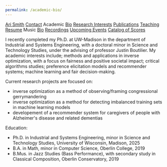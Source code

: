 ```yaml
---
permalink: /academic-bio/
---
```


<div class="sidenav">
  <a href="../">Ari Smith</a>
  <a href="../contact">Contact</a>
  <atitle>Academic</atitle>
  <a href="../academic-bio"><asub>Bio</asub></a>
  <a href="../research-interests"><asub>Research Interests</asub></a>
  <a href="../publications"><asub>Publications</asub></a>
  <a href="../teaching"><asub>Teaching</asub></a>
  <a href="../Ari Smith Resume as of 05-19-2025.pdf" download><asub>Resume</asub></a>
  <atitle>Music</atitle>
  <a href="../music-bio"><asub>Bio</asub></a>
  <a href="../recordings"><asub>Recordings</asub></a>
  <a href="../upcoming"><asub>Upcoming Events</asub></a>
  <a href="../catalog-of-works"><asub>Catalog of Scores</asub></a>
</div>

I recently completed my Ph.D. at UW-Madison in the department of Industrial and Systems Engineering, with a doctoral minor in Science and Technology Studies, under the advising of professor Justin Boutilier. My academic interests include; methods and applications in inverse optimization, with a focus on fairness and positive societal impact; critical algorithms studies; preference elicitation models and recommender systems; machine learning and fair decision-making.

Current research projects are focused on:
 - inverse optimization as a method of observing/framing congressional gerrymandering
 - inverse optimization as a method for detecting imbalanced training sets in machine learning models
 - developement of a recommender system for caregivers of people with Alzheimer's disease and related dementias

Education:

- Ph.D. in Industrial and Systems Engineering, minor in Science and Technology Studies, University of Wisconsin, Madison, 2025
- B.A. in Math, minor in Computer Science, Oberlin College, 2019
- B.Mus. in Jazz Studies (Bass Performance), with secondary study in Classical Composition, Oberlin Conservatory, 2019
